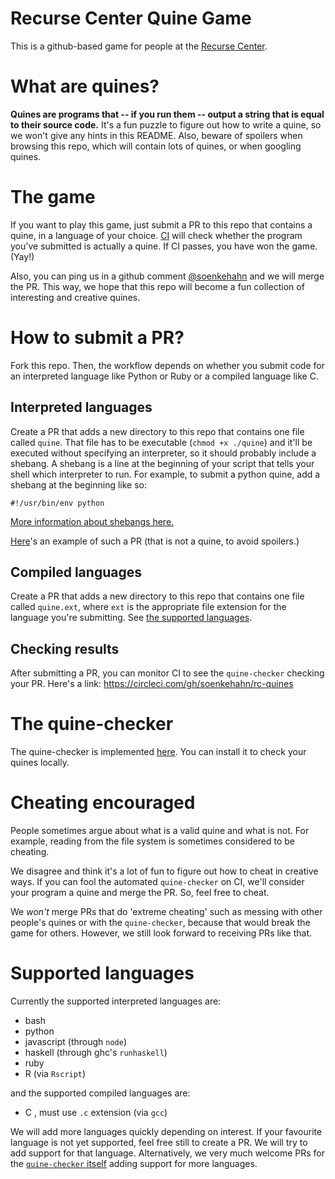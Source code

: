 # Recurse Center Quine Game

This is a github-based game for people at the [Recurse
Center](https://github.com/soenkehahn/rc-quines).


# What are quines?

**Quines are programs that -- if you run them -- output a string that is equal to
their source code.** It's a fun puzzle to figure out how to write a quine, so
we won't give any hints in this README. Also, beware of spoilers when browsing
this repo, which will contain lots of quines, or when googling quines.

# The game

If you want to play this game, just submit a PR to this repo that contains a
quine, in a language of your choice.
[CI](https://circleci.com/gh/soenkehahn/rc-quines) will check whether the
program you've submitted is actually a quine. If CI passes, you have won the
game. (Yay!)

Also, you can ping us in a github comment
[@soenkehahn](https://github.com/soenkehahn) and we will merge the PR. This way,
we hope that this repo will become a fun collection of interesting and creative
quines.

# How to submit a PR?

Fork this repo. Then, the workflow depends on whether you submit code for an
interpreted language like Python or Ruby or a compiled language like C.

## Interpreted languages

Create a PR that adds a new directory to this repo that
contains one file called `quine`. That file has to be executable
(`chmod +x ./quine`) and it'll be
executed without specifying an interpreter, so it should probably include
a shebang. A shebang is a line at the beginning of your script that tells your shell
which interpreter to run. For example, to submit a python quine, add a shebang at
the beginning like so:

```
#!/usr/bin/env python
```

[More information about shebangs here.](https://en.wikipedia.org/wiki/Shebang_(Unix))

[Here](https://github.com/soenkehahn/rc-quines/pull/1)'s an
example of such a PR (that is not a quine, to avoid spoilers.)

## Compiled languages

Create a PR that adds a new directory to this repo that
contains one file called `quine.ext`, where `ext` is the appropriate 
file extension for the language you're submitting. See [the supported
languages](#supported-languages).


## Checking results

After submitting
a PR, you can monitor CI to see the `quine-checker` checking your PR. Here's a link:
https://circleci.com/gh/soenkehahn/rc-quines

# The quine-checker

The quine-checker is implemented
[here](https://github.com/soenkehahn/quine-checker). You can install it to check
your quines locally.

# Cheating encouraged

People sometimes argue about what is a valid quine and what is not. For example,
reading from the file system is sometimes considered to be cheating.

We disagree and think it's a lot of fun to figure out how to cheat in creative ways.
If you can fool the automated `quine-checker` on CI, we'll consider your program a quine
and merge the PR. So, feel free to cheat.

We *won't* merge PRs that do 'extreme cheating' such as messing with other people's quines
or with the `quine-checker`, because that would break the game for others. However, we still
look forward to receiving PRs like that.

# Supported languages

Currently the supported interpreted languages are:

- bash
- python
- javascript (through `node`)
- haskell (through ghc's `runhaskell`)
- ruby
- R (via `Rscript`)

and the supported compiled languages are:

- C , must use `.c` extension (via `gcc`)

We will add more languages quickly depending on interest. If your favourite
language is not yet supported, feel free still to create a PR. We will try
to add support for that language. Alternatively, we very much welcome PRs for
the [`quine-checker` itself](https://github.com/soenkehahn/quine-checker)
adding support for more languages.
